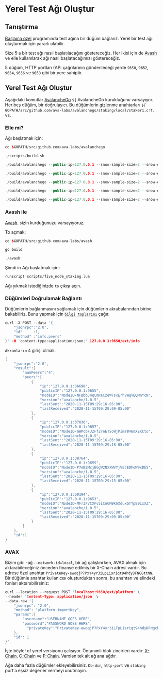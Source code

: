 # Yerel Test Ağı Oluştur

## Tanıştırma

[Başlama özel](https://avalanche.gitbook.io/avalanche/build/getting-started) programında test ağına bir düğüm bağlarız. Yerel bir test ağı oluşturmak için yararlı olabilir.

Size 5 a bir test ağı nasıl başlatılacağını göstereceğiz. Her ikisi için de [Avash](https://avalanche.gitbook.io/avalanche/build/tools/avash) ve elle kullanılarak ağı nasıl başlatacağımızı göstereceğiz.

5 düğüm, HTTP portları (API çağrılarının gönderileceği yerde `9650`, `9652`, `9654`, `9656` ve `9658` gibi bir yere sahiptir.

## Yerel Test Ağı Oluştur

Aşağıdaki komutlar [AvalancheGo](https://avalanche.gitbook.io/avalanche/build/getting-started#download-avalanchego) `${` AvalancheGo kurulduğunu varsayıyor. Her beş düğüm, bir doğrulayıcı. Bu düğümlerin gizlenme anahtarları `${ GOPATH/src/github.com/ava-labs/avalanchego/staking/local/staker1.crt`, vs.

### Elle mi?

Ağı başlatmak için:

```cpp
cd $GOPATH/src/github.com/ava-labs/avalanchego
```

```cpp
./scripts/build.sh
```

```cpp
./build/avalanchego --public-ip=127.0.0.1 --snow-sample-size=2 --snow-quorum-size=2 --http-port=9650 --staking-port=9651 --db-dir=db/node1 --staking-enabled=true --network-id=local --bootstrap-ips= --staking-tls-cert-file=$(pwd)/staking/local/staker1.crt --staking-tls-key-file=$(pwd)/staking/local/staker1.key
```

```cpp
./build/avalanchego --public-ip=127.0.0.1 --snow-sample-size=2 --snow-quorum-size=2 --http-port=9652 --staking-port=9653 --db-dir=db/node2 --staking-enabled=true --network-id=local --bootstrap-ips=127.0.0.1:9651 --bootstrap-ids=NodeID-7Xhw2mDxuDS44j42TCB6U5579esbSt3Lg --staking-tls-cert-file=$(pwd)/staking/local/staker2.crt --staking-tls-key-file=$(pwd)/staking/local/staker2.key
```

```cpp
./build/avalanchego --public-ip=127.0.0.1 --snow-sample-size=2 --snow-quorum-size=2 --http-port=9654 --staking-port=9655 --db-dir=db/node3 --staking-enabled=true --network-id=local --bootstrap-ips=127.0.0.1:9651 --bootstrap-ids=NodeID-7Xhw2mDxuDS44j42TCB6U5579esbSt3Lg --staking-tls-cert-file=$(pwd)/staking/local/staker3.crt --staking-tls-key-file=$(pwd)/staking/local/staker3.key
```

```cpp
./build/avalanchego --public-ip=127.0.0.1 --snow-sample-size=2 --snow-quorum-size=2 --http-port=9656 --staking-port=9657 --db-dir=db/node4 --staking-enabled=true --network-id=local --bootstrap-ips=127.0.0.1:9651 --bootstrap-ids=NodeID-7Xhw2mDxuDS44j42TCB6U5579esbSt3Lg --staking-tls-cert-file=$(pwd)/staking/local/staker4.crt --staking-tls-key-file=$(pwd)/staking/local/staker4.key
```

```cpp
./build/avalanchego --public-ip=127.0.0.1 --snow-sample-size=2 --snow-quorum-size=2 --http-port=9658 --staking-port=9659 --db-dir=db/node5 --staking-enabled=true --network-id=local --bootstrap-ips=127.0.0.1:9651 --bootstrap-ids=NodeID-7Xhw2mDxuDS44j42TCB6U5579esbSt3Lg --staking-tls-cert-file=$(pwd)/staking/local/staker5.crt --staking-tls-key-file=$(pwd)/staking/local/staker5.key
```

### Avash ile

[Avash](https://avalanche.gitbook.io/avalanche/build/tools/avash). sizin kurduğunuzu varsayıyoruz.

To açmak:

```cpp
cd $GOPATH/src/github.com/ava-labs/avash
```

```cpp
go build
```

```cpp
./avash
```

Şimdi in Ağı başlatmak için:

```cpp
runscript scripts/five_node_staking.lua
```

Ağı yıkmak istediğinizde `to` çıkışı açın.

### Düğümleri Doğrulamak Bağlantı<a id="verifying-nodes-are-connected"></a>

Düğümlerin bağlanmasını sağlamak için düğümlerin akrabalarından birine bakabiliriz. Bunu yapmak için [`bilgi toplarını`](https://avalanche.gitbook.io/avalanche/build/apis/info-api#info-peers) çağır.

```cpp
curl -X POST --data '{
    "jsonrpc":"2.0",
    "id"     :1,
    "method" :"info.peers"
}' -H 'content-type:application/json;' 127.0.0.1:9650/ext/info
```

`Akranların` 4 girişi olmalı:

```cpp
{
    "jsonrpc":"2.0",
    "result":{
        "numPeers":"4",
        "peers":[
            {
                "ip":"127.0.0.1:36698",
                "publicIP":"127.0.0.1:9655",
                "nodeID":"NodeID-NFBbbJ4qCmNaCzeW7sxErhvWqvEQMnYcN",
                "version":"avalanche/1.0.5",
                "lastSent":"2020-11-15T09:29:16-05:00",
                "lastReceived":"2020-11-15T09:29:09-05:00"
            },
            {
                "ip":"127.0.0.1:37036",
                "publicIP":"127.0.0.1:9657",
                "nodeID":"NodeID-GWPcbFJZFfZreETSoWjPimr846mXEKCtu",
                "version":"avalanche/1.0.5",
                "lastSent":"2020-11-15T09:29:16-05:00",
                "lastReceived":"2020-11-15T09:29:18-05:00"
            },
            {
                "ip":"127.0.0.1:38764",
                "publicIP":"127.0.0.1:9659",
                "nodeID":"NodeID-P7oB2McjBGgW2NXXWVYjV8JEDFoW9xDE5",
                "version":"avalanche/1.0.5",
                "lastSent":"2020-11-15T09:29:16-05:00",
                "lastReceived":"2020-11-15T09:29:15-05:00"
            },
            {
                "ip":"127.0.0.1:60194",
                "publicIP":"127.0.0.1:9653",
                "nodeID":"NodeID-MFrZFVCXPv5iCn6M9K6XduxGTYp891xXZ",
                "version":"avalanche/1.0.5",
                "lastSent":"2020-11-15T09:29:16-05:00",
                "lastReceived":"2020-11-15T09:29:09-05:00"
            }
        ]
    },
    "id":1
}
```

### AVAX<a id="getting-avax"></a>

Bizim gibi -ağ `--network-id=local`, bir ağ çalıştırırken, AVAX almak için aktarabileceğiniz önceden finanse edilmiş bir X-Chain adresi vardır. Bu adrese özel anahtar `PrivateKey-ewoqjP7PxY4yr3iLpLisriqt94hdyDFNGGttNN`. Bir düğümle anahtar kullanıcısı oluşturduktan sonra, bu anahtarı ve elindeki fonları aktarabilirsiniz:

```cpp
curl --location --request POST 'localhost:9650/ext/platform' \
--header 'Content-Type: application/json' \
--data-raw '{
    "jsonrpc": "2.0",
    "method": "platform.importKey",
    "params":{
        "username":"USERNAME GOES HERE",
        "password":"PASSWORD GOES HERE",
          "privateKey":"PrivateKey-ewoqjP7PxY4yr3iLTpLisriqt94hdyDFNgchSxGGztUrTXtNN"
    },
    "id": 1
}'
```

İşte böyle! of yerel versiyonu çalışıyor. Öntanımlı blok zincirleri vardır: [X-Chain](https://avalanche.gitbook.io/avalanche/learn/platform-overview#exchange-chain-x-chain), [C-Chain](https://avalanche.gitbook.io/avalanche/learn/platform-overview#contract-chain-c-chain) ve [P-Chain](https://avalanche.gitbook.io/avalanche/learn/platform-overview#platform-chain-p-chain). Varolan tek alt ağ ana ağdır.

Ağa daha fazla düğümler ekleyebilirsiniz. `Db-dir`, `http-port` ve `staking` port'a eşsiz değerler vermeyi unutmayın.

